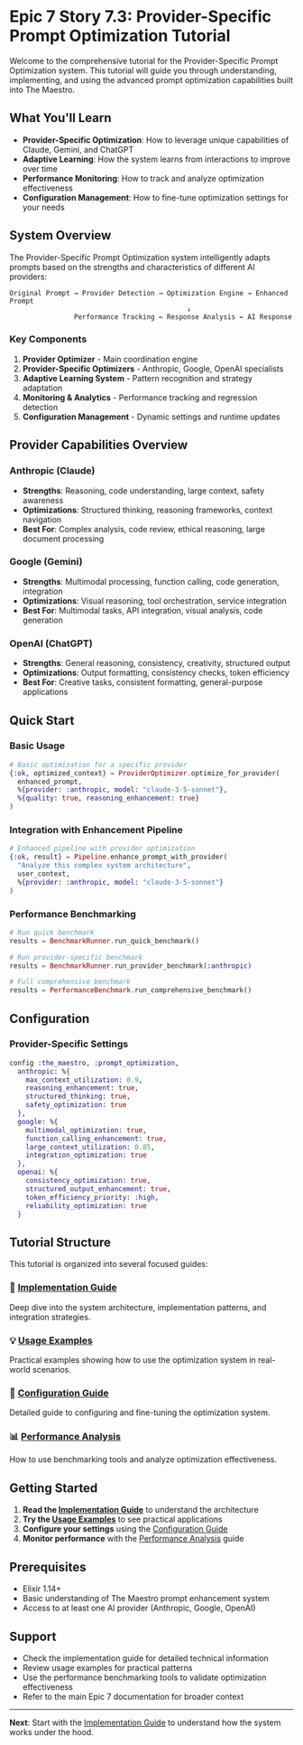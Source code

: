 # Epic 7 Story 7.3: Provider-Specific Prompt Optimization Tutorial

Welcome to the comprehensive tutorial for the Provider-Specific Prompt Optimization system. This tutorial will guide you through understanding, implementing, and using the advanced prompt optimization capabilities built into The Maestro.

## What You'll Learn

- **Provider-Specific Optimization**: How to leverage unique capabilities of Claude, Gemini, and ChatGPT
- **Adaptive Learning**: How the system learns from interactions to improve over time
- **Performance Monitoring**: How to track and analyze optimization effectiveness
- **Configuration Management**: How to fine-tune optimization settings for your needs

## System Overview

The Provider-Specific Prompt Optimization system intelligently adapts prompts based on the strengths and characteristics of different AI providers:

```
Original Prompt → Provider Detection → Optimization Engine → Enhanced Prompt
                                            ↓
                Performance Tracking ← Response Analysis ← AI Response
```

### Key Components

1. **Provider Optimizer** - Main coordination engine
2. **Provider-Specific Optimizers** - Anthropic, Google, OpenAI specialists  
3. **Adaptive Learning System** - Pattern recognition and strategy adaptation
4. **Monitoring & Analytics** - Performance tracking and regression detection
5. **Configuration Management** - Dynamic settings and runtime updates

## Provider Capabilities Overview

### Anthropic (Claude)
- **Strengths**: Reasoning, code understanding, large context, safety awareness
- **Optimizations**: Structured thinking, reasoning frameworks, context navigation
- **Best For**: Complex analysis, code review, ethical reasoning, large document processing

### Google (Gemini)  
- **Strengths**: Multimodal processing, function calling, code generation, integration
- **Optimizations**: Visual reasoning, tool orchestration, service integration
- **Best For**: Multimodal tasks, API integration, visual analysis, code generation

### OpenAI (ChatGPT)
- **Strengths**: General reasoning, consistency, creativity, structured output
- **Optimizations**: Output formatting, consistency checks, token efficiency
- **Best For**: Creative tasks, consistent formatting, general-purpose applications

## Quick Start

### Basic Usage

```elixir
# Basic optimization for a specific provider
{:ok, optimized_context} = ProviderOptimizer.optimize_for_provider(
  enhanced_prompt,
  %{provider: :anthropic, model: "claude-3-5-sonnet"},
  %{quality: true, reasoning_enhancement: true}
)
```

### Integration with Enhancement Pipeline

```elixir
# Enhanced pipeline with provider optimization
{:ok, result} = Pipeline.enhance_prompt_with_provider(
  "Analyze this complex system architecture",
  user_context,
  %{provider: :anthropic, model: "claude-3-5-sonnet"}
)
```

### Performance Benchmarking

```elixir
# Run quick benchmark
results = BenchmarkRunner.run_quick_benchmark()

# Run provider-specific benchmark  
results = BenchmarkRunner.run_provider_benchmark(:anthropic)

# Full comprehensive benchmark
results = PerformanceBenchmark.run_comprehensive_benchmark()
```

## Configuration

### Provider-Specific Settings

```elixir
config :the_maestro, :prompt_optimization,
  anthropic: %{
    max_context_utilization: 0.9,
    reasoning_enhancement: true,
    structured_thinking: true,
    safety_optimization: true
  },
  google: %{
    multimodal_optimization: true,
    function_calling_enhancement: true,
    large_context_utilization: 0.85,
    integration_optimization: true
  },
  openai: %{
    consistency_optimization: true,
    structured_output_enhancement: true,
    token_efficiency_priority: :high,
    reliability_optimization: true
  }
```

## Tutorial Structure

This tutorial is organized into several focused guides:

### 📖 [Implementation Guide](implementation-guide.md)
Deep dive into the system architecture, implementation patterns, and integration strategies.

### 💡 [Usage Examples](usage-examples.md)  
Practical examples showing how to use the optimization system in real-world scenarios.

### 🔧 [Configuration Guide](configuration-guide.md)
Detailed guide to configuring and fine-tuning the optimization system.

### 📊 [Performance Analysis](performance-analysis.md)
How to use benchmarking tools and analyze optimization effectiveness.

## Getting Started

1. **Read the [Implementation Guide](implementation-guide.md)** to understand the architecture
2. **Try the [Usage Examples](usage-examples.md)** to see practical applications  
3. **Configure your settings** using the [Configuration Guide](configuration-guide.md)
4. **Monitor performance** with the [Performance Analysis](performance-analysis.md) guide

## Prerequisites

- Elixir 1.14+
- Basic understanding of The Maestro prompt enhancement system
- Access to at least one AI provider (Anthropic, Google, OpenAI)

## Support

- Check the implementation guide for detailed technical information
- Review usage examples for practical patterns
- Use the performance benchmarking tools to validate optimization effectiveness
- Refer to the main Epic 7 documentation for broader context

---

**Next**: Start with the [Implementation Guide](implementation-guide.md) to understand how the system works under the hood.